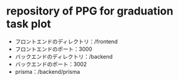 # repository of PPG for graduation task plot
- フロントエンドのディレクトリ：/frontend
- フロントエンドのポート：3000
- バックエンドのディレクトリ：/backend
- バックエンドのポート：3002
- prisma：/backend/prisma
